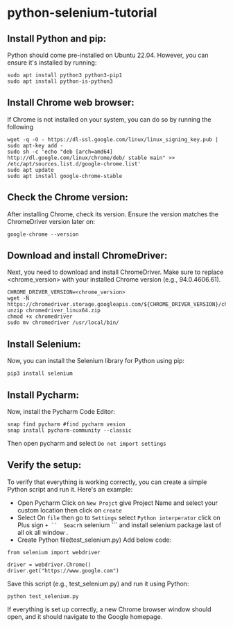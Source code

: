 # python-selenium-tutorial
## Install Python and pip:
Python should come pre-installed on Ubuntu 22.04. However, you can ensure it's installed by running:

````
sudo apt install python3 python3-pip1
sudo apt install python-is-python3
````

## Install Chrome web browser:
If Chrome is not installed on your system, you can do so by running the following 
````
wget -q -O - https://dl-ssl.google.com/linux/linux_signing_key.pub | sudo apt-key add -
sudo sh -c 'echo "deb [arch=amd64] http://dl.google.com/linux/chrome/deb/ stable main" >> /etc/apt/sources.list.d/google-chrome.list'
sudo apt update
sudo apt install google-chrome-stable
````
## Check the Chrome version:
After installing Chrome, check its version. Ensure the version matches the ChromeDriver version later on:

````
google-chrome --version
````
## Download and install ChromeDriver:
Next, you need to download and install ChromeDriver. Make sure to replace <chrome_version> with your installed Chrome version (e.g., 94.0.4606.61).

````
CHROME_DRIVER_VERSION=<chrome_version>
wget -N https://chromedriver.storage.googleapis.com/${CHROME_DRIVER_VERSION}/chromedriver_linux64.zip
unzip chromedriver_linux64.zip
chmod +x chromedriver
sudo mv chromedriver /usr/local/bin/
````
## Install Selenium:
Now, you can install the Selenium library for Python using pip:

````
pip3 install selenium
````
## Install Pycharm:
Now, install the Pycharm Code Editor:

````
snap find pycharm #find pycharm vesion
snap install pycharm-community --classic
````
Then open pycharm and select ``` Do not import settings ```

## Verify the setup:
To verify that everything is working correctly, you can create a simple Python script and run it. Here's an example:

* Open Pycharm  Click on ``` New Projct ``` give Project Name and select your custom location then click on `` create ``
* Select On `` file `` then go to `` Settings `` select ``` Python interperator ``` click on Plus sign ``` + ``  Seacrh ``` selenium ``` and install selenium package last of all ok all window .
* Create Python file(test_selenium.py)  Add below code:
````                                                                                                                                                           
from selenium import webdriver

driver = webdriver.Chrome()
driver.get("https://www.google.com")
````
Save this script (e.g., test_selenium.py) and run it using Python:
```
python test_selenium.py
```

If everything is set up correctly, a new Chrome browser window should open, and it should navigate to the Google homepage.
